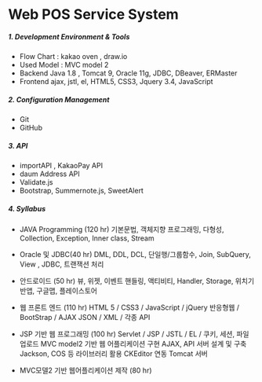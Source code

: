 

# Web POS Service System
 



##### 1. Development Environment & Tools
  - Flow Chart : kakao oven , draw.io
  - Used Model : MVC model 2
  - Backend
   Java 1.8 , Tomcat 9, Oracle 11g, JDBC, DBeaver, ERMaster
  - Frontend
  ajax, jstl, el, HTML5, CSS3, Jquery 3.4, JavaScript



##### 2. Configuration Management
  - Git
  - GitHub



##### 3. API
  - importAPI , KakaoPay API
  - daum Address API
  - Validate.js
  - Bootstrap, Summernote.js, SweetAlert
    


##### 4. Syllabus
  - JAVA Programming (120 hr)
  기본문법, 객체지향 프로그래밍, 다형성, Collection, Exception, Inner class, Stream


  - Oracle 및 JDBC(40 hr)
   DML, DDL, DCL, 단일행/그룹함수, Join, SubQuery, View , JDBC, 트랜잭션 처리


  - 안드로이드 (50 hr)
   뷰, 위젯, 이벤트 핸들링, 액티비티, 
    Handler, Storage, 위치기반앱, 구글맵, 플레이스토어 


  - 웹 프론트 엔드  (110 hr)
   HTML 5 / CSS3 / JavaScript / jQuery
 반응형웹 / BootStrap / AJAX
 JSON / XML / 각종 API


  - JSP 기반 웹 프로그래밍 (100 hr)
   Servlet / JSP / JSTL / EL / 
 쿠키, 세션, 파일업로드
 MVC model2 기반 웹 어플리케이션 구현
 AJAX, API 서버 설계 및 구축
 Jackson, COS 등 라이브러리 활용
 CKEditor 연동
 Tomcat 서버


  - MVC모델2 기반 웹어플리케이션 제작 (80 hr)
  
